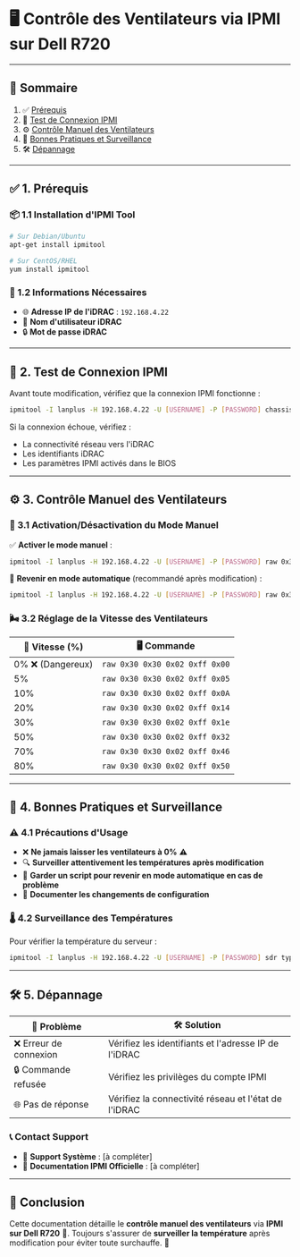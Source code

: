 # 🖥️ Contrôle des Ventilateurs via IPMI sur Dell R720

---

## 📖 Sommaire
1. ✅ [Prérequis](#1-prerequis)
2. 🔗 [Test de Connexion IPMI](#2-test-de-connexion-ipmi)
3. ⚙️ [Contrôle Manuel des Ventilateurs](#3-controle-manuel-des-ventilateurs)
4. 🚨 [Bonnes Pratiques et Surveillance](#4-bonnes-pratiques-et-surveillance)
5. 🛠️ [Dépannage](#5-depannage)

---

## ✅ 1. Prérequis

### 📦 1.1 Installation d'IPMI Tool
```bash
# Sur Debian/Ubuntu
apt-get install ipmitool

# Sur CentOS/RHEL
yum install ipmitool
```

### 🔑 1.2 Informations Nécessaires
- 🌐 **Adresse IP de l'iDRAC** : `192.168.4.22`
- 👤 **Nom d'utilisateur iDRAC**
- 🔒 **Mot de passe iDRAC**

---

## 🔗 2. Test de Connexion IPMI

Avant toute modification, vérifiez que la connexion IPMI fonctionne :
```bash
ipmitool -I lanplus -H 192.168.4.22 -U [USERNAME] -P [PASSWORD] chassis status
```

Si la connexion échoue, vérifiez :
- La connectivité réseau vers l'iDRAC
- Les identifiants iDRAC
- Les paramètres IPMI activés dans le BIOS

---

## ⚙️ 3. Contrôle Manuel des Ventilateurs

### 🔄 3.1 Activation/Désactivation du Mode Manuel

✅ **Activer le mode manuel** :
```bash
ipmitool -I lanplus -H 192.168.4.22 -U [USERNAME] -P [PASSWORD] raw 0x30 0x30 0x01 0x00
```

🚀 **Revenir en mode automatique** (recommandé après modification) :
```bash
ipmitool -I lanplus -H 192.168.4.22 -U [USERNAME] -P [PASSWORD] raw 0x30 0x30 0x01 0x01
```

### 🌬️ 3.2 Réglage de la Vitesse des Ventilateurs

| 🔧 **Vitesse (%)** | 🖥️ **Commande** |
|-----------------|--------------------------------------------------|
| 0% ❌ (Dangereux) | `raw 0x30 0x30 0x02 0xff 0x00` |
| 5% | `raw 0x30 0x30 0x02 0xff 0x05` |
| 10% | `raw 0x30 0x30 0x02 0xff 0x0A` |
| 20% | `raw 0x30 0x30 0x02 0xff 0x14` |
| 30% | `raw 0x30 0x30 0x02 0xff 0x1e` |
| 50% | `raw 0x30 0x30 0x02 0xff 0x32` |
| 70% | `raw 0x30 0x30 0x02 0xff 0x46` |
| 80% | `raw 0x30 0x30 0x02 0xff 0x50` |

---

## 🚨 4. Bonnes Pratiques et Surveillance

### ⚠️ 4.1 Précautions d'Usage
- ❌ **Ne jamais laisser les ventilateurs à 0%** ⚠️
- 🔍 **Surveiller attentivement les températures après modification**
- 📝 **Garder un script pour revenir en mode automatique en cas de problème**
- 📌 **Documenter les changements de configuration**

### 🌡️ 4.2 Surveillance des Températures
Pour vérifier la température du serveur :
```bash
ipmitool -I lanplus -H 192.168.4.22 -U [USERNAME] -P [PASSWORD] sdr type temperature
```

---

## 🛠️ 5. Dépannage

| 🔴 **Problème** | 🛠️ **Solution** |
|-----------------|----------------------------------------------|
| ❌ Erreur de connexion | Vérifiez les identifiants et l'adresse IP de l'iDRAC |
| 🔒 Commande refusée | Vérifiez les privilèges du compte IPMI |
| 🌐 Pas de réponse | Vérifiez la connectivité réseau et l'état de l'iDRAC |

### 📞 Contact Support
- 📧 **Support Système** : [à compléter]
- 📖 **Documentation IPMI Officielle** : [à compléter]

---

## 🎯 Conclusion
Cette documentation détaille le **contrôle manuel des ventilateurs** via **IPMI sur Dell R720** 🏢. Toujours s'assurer de **surveiller la température** après modification pour éviter toute surchauffe. 🚀

